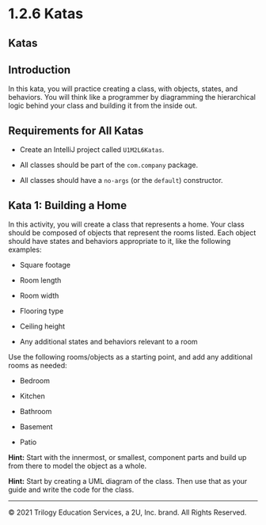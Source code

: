# 1.2.6 Katas

## Katas

## Introduction

In this kata, you will practice creating a class, with objects, states, and behaviors. You will think like a programmer by diagramming the hierarchical logic behind your class and building it from the inside out.

## Requirements for All Katas

- Create an IntelliJ project called `U1M2L6Katas`.

- All classes should be part of the `com.company` package.

- All classes should have a `no-args` (or the `default`) constructor.

## Kata 1: Building a Home

In this activity, you will create a class that represents a home. Your class should be composed of objects that represent the rooms listed. Each object should have states and behaviors appropriate to it, like the following examples:

- Square footage

- Room length

- Room width

- Flooring type

- Ceiling height

- Any additional states and behaviors relevant to a room

Use the following rooms/objects as a starting point, and add any additional rooms as needed:

- Bedroom

- Kitchen

- Bathroom

- Basement

- Patio

**Hint:** Start with the innermost, or smallest, component parts and build up from there to model the object as a whole.

**Hint:** Start by creating a UML diagram of the class. Then use that as your guide and write the code for the class.

---

© 2021 Trilogy Education Services, a 2U, Inc. brand. All Rights Reserved.
